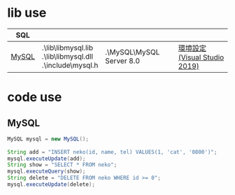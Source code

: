# lib use
|SQL||||
|-|-|-|-|
|[MySQL](./MySQL.java)|.\lib\libmysql.lib<br>.\lib\libmysql.dll<br>.\include\mysql.h|.\MySQL\MySQL Server 8.0|[環境設定(Visual Studio 2019)](.\mysqlSet.md)|


# code use
## MySQL
```java
MySQL mysql = new MySQL();
		
String add = "INSERT neko(id, name, tel) VALUES(1, 'cat', '0800')";
mysql.executeUpdate(add);
String show = "SELECT * FROM neko";
mysql.executeQuery(show);
String delete = "DELETE FROM neko WHERE id >= 0";
mysql.executeUpdate(delete);
```